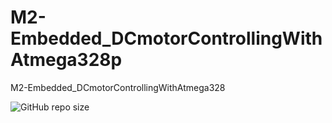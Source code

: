# M2-Embedded_DCmotorControllingWithAtmega328p
M2-Embedded_DCmotorControllingWithAtmega328

 ![GitHub repo size](https://img.shields.io/github/repo-size/Rohitpatil2000/M2-Embedded_DCmotorControllingWithAtmega328p)
